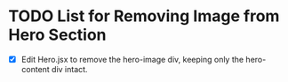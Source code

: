 # TODO List for Removing Image from Hero Section

- [x] Edit Hero.jsx to remove the hero-image div, keeping only the hero-content div intact.
